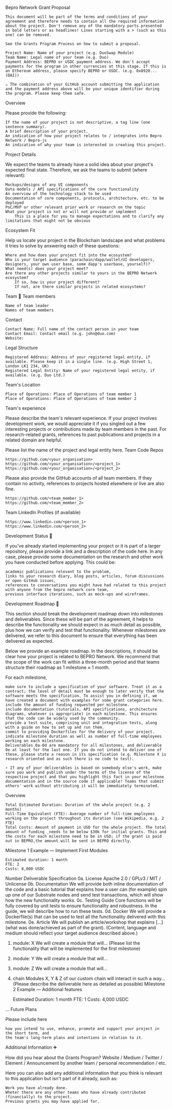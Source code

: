 Bepro Network Grant Proposal

    This document will be part of the terms and conditions of your agreement and therefore needs to contain all the required information about the project. Don't remove any of the mandatory parts presented in bold letters or as headlines! Lines starting with a > (such as this one) can be removed.

    See the Grants Program Process on how to submit a proposal.

    Project Name: Name of your project (e.g. DuoSwap Module)
    Team Name: Legal name of your team (e.g. Duo)
    Payment Address: BEPRO or USDC payment address. We don't accept payments for the program in other currencies at this stage. If this is an Ethereum address, please specify BEPRO or USDC. (e.g. 0x8920... (DAI))

    ⚠️ The combination of your GitHub account submitting the application and the payment address above will be your unique identifier during the program. Please keep them safe.

Overview

Please provide the following:

    If the name of your project is not descriptive, a tag line (one sentence summary).
    A brief description of your project.
    An indication of how your project relates to / integrates into Bepro Network / Bepro-js
    An indication of why your team is interested in creating this project.

Project Details

We expect the teams to already have a solid idea about your project's expected final state. Therefore, we ask the teams to submit (where relevant):

    Mockups/designs of any UI components
    Data models / API specifications of the core functionality
    An overview of the technology stack to be used
    Documentation of core components, protocols, architecture, etc. to be deployed
    PoC/MVP or other relevant prior work or research on the topic
    What your project is not or will not provide or implement
        This is a place for you to manage expectations and to clarify any limitations that might not be obvious

Ecosystem Fit

Help us locate your project in the Blockchain landscape and what problems it tries to solve by answering each of these questions:

    Where and how does your project fit into the ecosystem?
    Who is your target audience (parachain/dapp/wallet/UI developers, designers, your own user base, some dapp's userbase, yourself)?
    What need(s) does your project meet?
    Are there any other projects similar to yours in the BEPRO Network ecosystem?
        If so, how is your project different?
        If not, are there similar projects in related ecosystems?

Team 👥
Team members

    Name of team leader
    Names of team members

Contact

    Contact Name: Full name of the contact person in your team
    Contact Email: Contact email (e.g. john@duo.com)
    Website:

Legal Structure

    Registered Address: Address of your registered legal entity, if available. Please keep it in a single line. (e.g. High Street 1, London LK1 234, UK)
    Registered Legal Entity: Name of your registered legal entity, if available. (e.g. Duo Ltd.)

Team's Location

    Place of Operations: Place of Operations of team member 1
    Place of Operations: Place of Operations of team member 2

Team's experience

Please describe the team's relevant experience. If your project involves development work, we would appreciate it if you singled out a few interesting projects or contributions made by team members in the past. For research-related grants, references to past publications and projects in a related domain are helpful.

Please list the name of the project and legal entity here.
Team Code Repos

    https://github.com/<your_organisation>
    https://github.com/<your_organisation>/<project_1>
    https://github.com/<your_organisation>/<project_2>

Please also provide the GitHub accounts of all team members. If they contain no activity, references to projects hosted elsewhere or live are also fine.

    https://github.com/<team_member_1>
    https://github.com/<team_member_2>

Team LinkedIn Profiles (if available)

    https://www.linkedin.com/<person_1>
    https://www.linkedin.com/<person_2>

Development Status 📖

If you've already started implementing your project or it is part of a larger repository, please provide a link and a description of the code here. In any case, please provide some documentation on the research and other work you have conducted before applying. This could be:

    academic publications relevant to the problem,
    links to your research diary, blog posts, articles, forum discussions or open GitHub issues,
    references to conversations you might have had related to this project with anyone from the bepro network core team,
    previous interface iterations, such as mock-ups and wireframes.

Development Roadmap 🔩

This section should break the development roadmap down into milestones and deliverables. Since these will be part of the agreement, it helps to describe the functionality we should expect in as much detail as possible, plus how we can verify and test that functionality. Whenever milestones are delivered, we refer to this document to ensure that everything has been delivered as expected.

Below we provide an example roadmap. In the descriptions, it should be clear how your project is related to BEPRO Network. We recommend that the scope of the work can fit within a three-month period and that teams structure their roadmap as 1 milestone ≈ 1 month.

For each milestone,

    make sure to include a specification of your software. Treat it as a contract; the level of detail must be enough to later verify that the software meets the specification. To assist you in defining it, we have created a document with examples for some grant categories here.
    include the amount of funding requested per milestone.
    include documentation (tutorials, API specifications, architecture diagrams, whatever is appropriate) in each milestone. This ensures that the code can be widely used by the community.
    provide a test suite, comprising unit and integration tests, along with a guide on how to set up and run them.
    commit to providing Dockerfiles for the delivery of your project.
    indicate milestone duration as well as number of full-time employees working on each milestone.
    Deliverables 0a-0d are mandatory for all milestones, and deliverable 0e at least for the last one. If you do not intend to deliver one of these, please state a reason in its specification (e.g. Milestone X is research oriented and as such there is no code to test).

    ⚡ If any of your deliverables is based on somebody else's work, make sure you work and publish under the terms of the license of the respective project and that you highlight this fact in your milestone documentation and in the source code if applicable! Teams that submit others' work without attributing it will be immediately terminated.

Overview

    Total Estimated Duration: Duration of the whole project (e.g. 2 months)
    Full-Time Equivalent (FTE): Average number of full-time employees working on the project throughout its duration (see Wikipedia, e.g. 2 FTE)
    Total Costs: Amount of payment in USD for the whole project. The total amount of funding _needs to be below $30k for initial grants. This and the costs for each milestone need to be in USD; if the grant is paid out in BEPRO,the amount will be sent in BEPRO directly.

Milestone 1 Example — Implement First Modules

    Estimated duration: 1 month
    FTE: 2
    Costs: 8,000 USDC

Number 	Deliverable 	Specification
0a. 	License 	Apache 2.0 / GPLv3 / MIT / Unlicense
0b. 	Documentation 	We will provide both inline documentation of the code and a basic tutorial that explains how a user can (for example) spin up one of our Substrate nodes and send test transactions, which will show how the new functionality works.
0c. 	Testing Guide 	Core functions will be fully covered by unit tests to ensure functionality and robustness. In the guide, we will describe how to run these tests.
0d. 	Docker 	We will provide a Dockerfile(s) that can be used to test all the functionality delivered with this milestone.
0e. 	Article 	We will publish an article/workshop that explains [...] (what was done/achieved as part of the grant). (Content, language and medium should reflect your target audience described above.)
1. 	module: X 	We will create a module that will... (Please list the functionality that will be implemented for the first milestone)
2. 	module: Y 	We will create a module that will...
3. 	module: Z 	We will create a module that will...
4. 	chain 	Modules X, Y & Z of our custom chain will interact in such a way... (Please describe the deliverable here as detailed as possible)
Milestone 2 Example — Additional features

    Estimated Duration: 1 month
    FTE: 1
    Costs: 4,000 USDC

...
Future Plans

Please include here

    how you intend to use, enhance, promote and support your project in the short term, and
    the team's long-term plans and intentions in relation to it.

Additional Information ➕

How did you hear about the Grants Program? Website / Medium / Twitter / Element / Announcement by another team / personal recommendation / etc.

Here you can also add any additional information that you think is relevant to this application but isn't part of it already, such as:

    Work you have already done.
    Wheter there are any other teams who have already contributed (financially) to the project.
    Previous grants you may have applied for.
